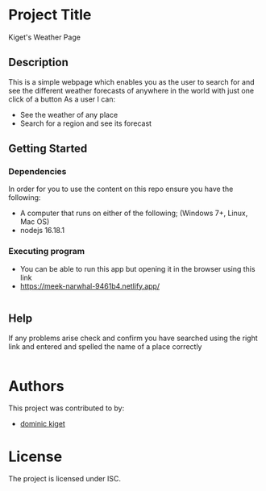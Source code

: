 # Project Title

Kiget's Weather Page

## Description
This is a simple webpage which enables you as the user to search for and see the different weather forecasts of anywhere in the world with just one click of a button
As a user I can:
* See the weather of any place
* Search for a region and see its forecast


## Getting Started

### Dependencies

In order for you to use the content on this repo ensure you have the following:

* A computer that runs on either of the following; (Windows 7+, Linux, Mac OS)
* nodejs 16.18.1

### Executing program

* You can be able to run this app but opening it in the browser using this link 
* https://meek-narwhal-9461b4.netlify.app/
```
```

## Help

If any problems arise check and confirm you have searched using the right link and entered and spelled the name of a place correctly
```
```

# Authors
This project was contributed to by:
- [dominic kiget](https://github.com/dominickiget7/)

# License
The project is licensed under ISC.